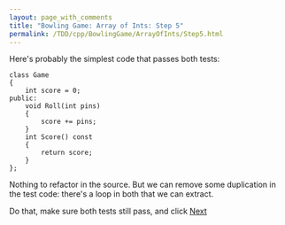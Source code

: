 ```yaml
---
layout: page_with_comments
title: "Bowling Game: Array of Ints: Step 5"
permalink: /TDD/cpp/BowlingGame/ArrayOfInts/Step5.html
---
```


Here's probably the simplest code that passes both tests:

```
class Game
{
    int score = 0;
public:
    void Roll(int pins)
    {
        score += pins;
    }
    int Score() const
    {
        return score;
    }
};
```

Nothing to refactor in the source. But we can remove some duplication in the test code:  there's a loop in both that we can extract.

Do that, make sure both tests still pass, and click [Next](Step6.html)
